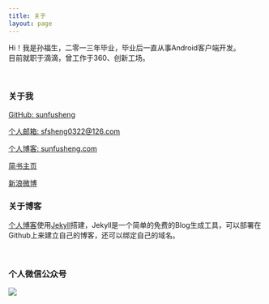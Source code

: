 ```yaml
---
title: 关于
layout: page
---
```


Hi！我是孙福生，二零一三年毕业，毕业后一直从事Android客户端开发。  
目前就职于滴滴，曾工作于360、创新工场。

<br/>

### 关于我

[GitHub: sunfusheng](https://github.com/sunfusheng)  

[个人邮箱: sfsheng0322@126.com](https://mail.126.com/)
  
[个人博客: sunfusheng.com](http://sunfusheng.com/)
  
[简书主页](http://www.jianshu.com/users/88509e7e2ed1/latest_articles)
  
[新浪微博](http://weibo.com/u/3852192525) 

### 关于博客

[个人博客](http://sunfusheng.com/)使用[Jekyll](http://jekyll.bootcss.com/)搭建，Jekyll是一个简单的免费的Blog生成工具，可以部署在Github上来建立自己的博客，还可以绑定自己的域名。

<br/>

### 个人微信公众号

![](http://ourvm0t8d.bkt.clouddn.com/wx_gongzhonghao.png)

<br/>